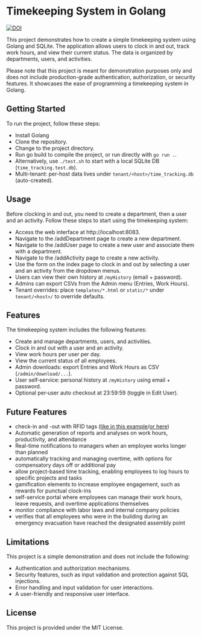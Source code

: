 # Timekeeping System in Golang

[![DOI](https://zenodo.org/badge/630874153.svg)](https://zenodo.org/doi/10.5281/zenodo.13685441)

This project demonstrates how to create a simple timekeeping system using Golang and SQLite. The application allows users to clock in and out, track work hours, and view their current status. The data is organized by departments, users, and activities.

Please note that this project is meant for demonstration purposes only and does not include production-grade authentication, authorization, or security features. It showcases the ease of programming a timekeeping system in Golang.

## Getting Started

To run the project, follow these steps:

* Install Golang
* Clone the repository.
* Change to the project directory.
* Run go build to compile the project, or run directly with `go run .`.
* Alternatively, use `./test.sh` to start with a local SQLite DB (`time_tracking.test.db`).
* Multi-tenant: per-host data lives under `tenant/<host>/time_tracking.db` (auto-created).

## Usage

Before clocking in and out, you need to create a department, then a user and an activity. Follow these steps to start using the timekeeping system:

* Access the web interface at http://localhost:8083.
* Navigate to the /addDepartment page to create a new department.
* Navigate to the /addUser page to create a new user and associate them with a department.
* Navigate to the /addActivity page to create a new activity.
* Use the form on the index page to clock in and out by selecting a user and an activity from the dropdown menus.
* Users can view their own history at `/myHistory` (email + password).
* Admins can export CSVs from the Admin menu (Entries, Work Hours).
* Tenant overrides: place `templates/*.html` or `static/*` under `tenant/<host>/` to override defaults.

## Features

The timekeeping system includes the following features:

* Create and manage departments, users, and activities.
* Clock in and out with a user and an activity.
* View work hours per user per day.
* View the current status of all employees.
* Admin downloads: export Entries and Work Hours as CSV (`/admin/download/...`).
* User self‑service: personal history at `/myHistory` using email + password.
* Optional per‑user auto checkout at 23:59:59 (toggle in Edit User).

## Future Features

* check-in and -out with RFID tags ([like in this example](https://github.com/SimonWaldherr/rp2040-examples/blob/main/read_rfid_with_rc522.py)/[or here](https://github.com/SimonWaldherr/rp2040-examples/blob/main/read_rfid_with_rc522.go))
* Automatic generation of reports and analyses on work hours, productivity, and attendance
* Real-time notifications to managers when an employee works longer than planned
* automatically tracking and managing overtime, with options for compensatory days off or additional pay
* allow project-based time tracking, enabling employees to log hours to specific projects and tasks
* gamification elements to increase employee engagement, such as rewards for punctual clock-ins
* self-service portal where employees can manage their work hours, leave requests, and overtime applications themselves
* monitor compliance with labor laws and internal company policies
* verifies that all employees who were in the building during an emergency evacuation have reached the designated assembly point

## Limitations

This project is a simple demonstration and does not include the following:

* Authentication and authorization mechanisms.
* Security features, such as input validation and protection against SQL injections.
* Error handling and input validation for user interactions.
* A user-friendly and responsive user interface.

## License

This project is provided under the MIT License.
